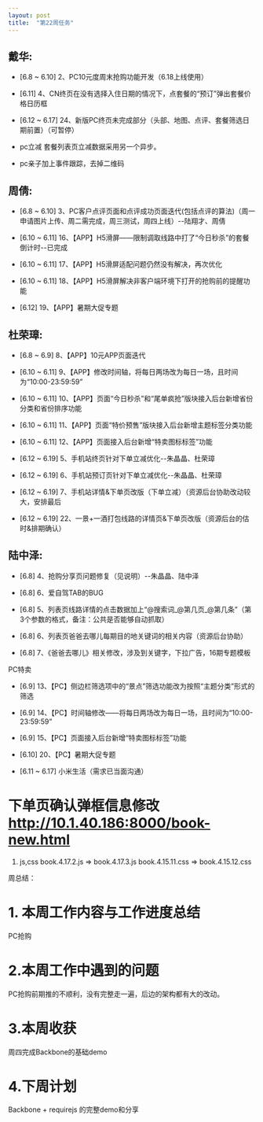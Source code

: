 ```yaml
---
layout: post
title:  "第22周任务"
---
```


戴华:
----

  - [6.8 ~ 6.10] 2、PC10元度周末抢购功能开发（6.18上线使用）
  - [6.11] 4、CN终页在没有选择入住日期的情况下，点套餐的“预订”弹出套餐价格日历框
  - [6.12 ~ 6.17] 24、新版PC终页未完成部分（头部、地图、点评、套餐筛选日期前置）（可暂停）

  - pc立减 套餐列表页立减数据采用另一个异步。
  - pc亲子加上事件跟踪，去掉二维码

周倩:
-----

  - [6.8 ~ 6.10] 3、PC客户点评页面和点评成功页面迭代(包括点评的算法)（周一申请图片上传、周二需完成，周三测试，周四上线）--陆翔才、周倩

  - [6.10 ~ 6.11] 16、【APP】H5滑屏——限制调取线路中打了“今日秒杀”的套餐倒计时--已完成
  - [6.10 ~ 6.11] 17、【APP】H5滑屏适配问题仍然没有解决，再次优化
  - [6.10 ~ 6.11] 18、【APP】H5滑屏解决非客户端环境下打开的抢购前的提醒功能

  - [6.12] 19、【APP】暑期大促专题


杜荣璋:
-------

  - [6.8 ~ 6.9] 8、【APP】10元APP页面迭代
  - [6.10 ~ 6.11] 9、【APP】修改时间轴，将每日两场改为每日一场，且时间为“10:00-23:59:59”
  - [6.10 ~ 6.11] 10、【APP】页面“今日秒杀”和“尾单疯抢”版块接入后台新增省份分类和省份排序功能
  - [6.10 ~ 6.11] 11、【APP】页面“特价预售”版块接入后台新增主题标签分类功能
  - [6.10 ~ 6.11] 12、【APP】页面接入后台新增“特卖图标标签”功能

  - [6.12 ~ 6.19] 5、手机站终页针对下单立减优化--朱晶晶、杜荣璋
  - [6.12 ~ 6.19] 6、手机站预订页针对下单立减优化--朱晶晶、杜荣璋
  - [6.12 ~ 6.19] 7、手机站详情&下单页改版（下单立减）（资源后台协助改动较大，安排最后
  - [6.12 ~ 6.19] 22、一景+一酒打包线路的详情页&下单页改版（资源后台的估时&排期确认）


陆中泽:
-------

  - [6.8] 4、抢购分享页问题修复（见说明）--朱晶晶、陆中泽
  - [6.8] 6、爱自驾TAB的BUG

  - [6.8] 5、列表页线路详情的点击数据加上“@搜索词_@第几页_@第几条”（第3个参数的格式，备注：公共是否能够自动抓取）
  - [6.8] 6、列表页爸爸去哪儿每期目的地关键词的相关内容（资源后台协助）
  - [6.8] 7、《爸爸去哪儿》相关修改，涉及到关键字，下拉广告，16期专题模板

  PC特卖
  - [6.9] 13、【PC】侧边栏筛选项中的“景点”筛选功能改为按照“主题分类”形式的筛选
  - [6.9] 14、【PC】时间轴修改——将每日两场改为每日一场，且时间为“10:00-23:59:59”
  - [6.9] 15、【PC】页面接入后台新增“特卖图标标签”功能

  - [6.10] 20、【PC】暑期大促专题

  - [6.11 ~ 6.17] 小米生活（需求已当面沟通）



# 下单页确认弹框信息修改 http://10.1.40.186:8000/book-new.html

1. js,css
  book.4.17.2.js => book.4.17.3.js
  book.4.15.11.css => book.4.15.12.css

周总结：

# 1. 本周工作内容与工作进度总结

PC抢购

# 2.本周工作中遇到的问题

PC抢购前期推的不顺利，没有完整走一遍，后边的架构都有大的改动。

# 3.本周收获

周四完成Backbone的基础demo

# 4.下周计划

Backbone + requirejs 的完整demo和分享
